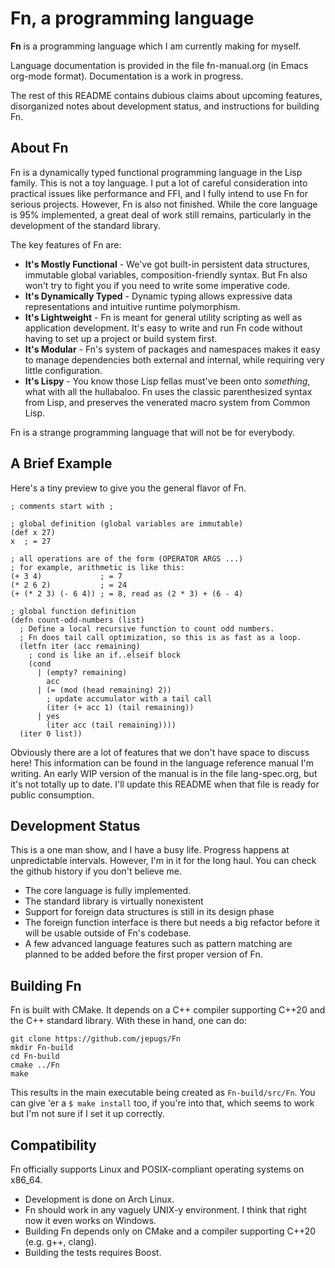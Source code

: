 # Fn, a programming language

**Fn** is a programming language which I am currently making for myself.

Language documentation is provided in the file fn-manual.org (in Emacs org-mode
format). Documentation is a work in progress.

The rest of this README contains dubious claims about upcoming features,
disorganized notes about development status, and instructions for building Fn.


## About Fn

Fn is a dynamically typed functional programming language in the Lisp family.
This is not a toy language. I put a lot of careful consideration into practical
issues like performance and FFI, and I fully intend to use Fn for serious
projects. However, Fn is also not finished. While the core language is 95%
implemented, a great deal of work still remains, particularly in the development
of the standard library.

The key features of Fn are:
- **It's Mostly Functional** - We've got built-in persistent data structures,
  immutable global variables, composition-friendly syntax. But Fn also won't try
  to fight you if you need to write some imperative code.
- **It's Dynamically Typed** - Dynamic typing allows expressive data
  representations and intuitive runtime polymorphism.
- **It's Lightweight** - Fn is meant for general utility scripting as well as
  application development. It's easy to write and run Fn code without having to
  set up a project or build system first.
- **It's Modular** - Fn's system of packages and namespaces makes it easy to
  manage dependencies both external and internal, while requiring very little
  configuration.
- **It's Lispy** - You know those Lisp fellas must've been onto *something*,
  what with all the hullabaloo. Fn uses the classic parenthesized syntax from
  Lisp, and preserves the venerated macro system from Common Lisp.

Fn is a strange programming language that will not be for everybody.


## A Brief Example

Here's a tiny preview to give you the general flavor of Fn.

```
; comments start with ;

; global definition (global variables are immutable)
(def x 27)
x  ; = 27

; all operations are of the form (OPERATOR ARGS ...)
; for example, arithmetic is like this:
(+ 3 4)             ; = 7
(* 2 6 2)           ; = 24
(+ (* 2 3) (- 6 4)) ; = 8, read as (2 * 3) + (6 - 4)

; global function definition
(defn count-odd-numbers (list)
  ; Define a local recursive function to count odd numbers.
  ; Fn does tail call optimization, so this is as fast as a loop.
  (letfn iter (acc remaining)
    ; cond is like an if..elseif block
    (cond
      | (empty? remaining)
        acc
      | (= (mod (head remaining) 2))
        ; update accumulator with a tail call
        (iter (+ acc 1) (tail remaining))
      | yes
        (iter acc (tail remaining))))
  (iter 0 list))
```

Obviously there are a lot of features that we don't have space to discuss here!
This information can be found in the language reference manual I'm writing. An
early WIP version of the manual is in the file lang-spec.org, but it's not
totally up to date. I'll update this README when that file is ready for public
consumption.


## Development Status

This is a one man show, and I have a busy life. Progress happens at
unpredictable intervals. However, I'm in it for the long haul. You can check the
github history if you don't believe me.

- The core language is fully implemented.
- The standard library is virtually nonexistent
- Support for foreign data structures is still in its design phase
- The foreign function interface is there but needs a big refactor before it
  will be usable outside of Fn's codebase.
- A few advanced language features such as pattern matching are planned to be
  added before the first proper version of Fn.


## Building Fn

Fn is built with CMake. It depends on a C++ compiler supporting C++20 and the
C++ standard library. With these in hand, one can do:

    git clone https://github.com/jepugs/Fn
    mkdir Fn-build
    cd Fn-build
    cmake ../Fn
    make

This results in the main executable being created as `Fn-build/src/Fn`. You can
give 'er a `$ make install` too, if you're into that, which seems to work but
I'm not sure if I set it up correctly.


## Compatibility

Fn officially supports Linux and POSIX-compliant operating systems on x86_64.
- Development is done on Arch Linux.
- Fn should work in any vaguely UNIX-y environment. I think that right now it
  even works on Windows.
- Building Fn depends only on CMake and a compiler supporting C++20 (e.g. g++,
  clang).
- Building the tests requires Boost.
  

